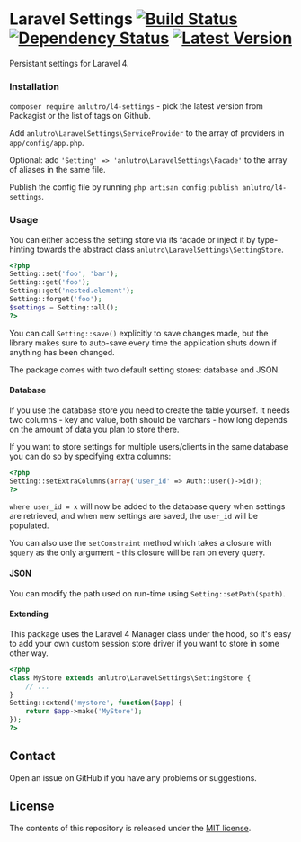 # Laravel Settings [![Build Status](https://travis-ci.org/anlutro/laravel-settings.png?branch=master)](https://travis-ci.org/anlutro/laravel-settings) [![Dependency Status](https://www.versioneye.com/php/anlutro:l4-settings/0.2.10/badge.svg)](https://www.versioneye.com/php/anlutro:l4-settings/0.2.10) [![Latest Version](http://img.shields.io/github/tag/anlutro/laravel-settings.svg)](https://github.com/anlutro/laravel-settings/releases)

Persistant settings for Laravel 4.

### Installation

`composer require anlutro/l4-settings` - pick the latest version from Packagist or the list of tags on Github.

Add `anlutro\LaravelSettings\ServiceProvider` to the array of providers in `app/config/app.php`.

Optional: add `'Setting' => 'anlutro\LaravelSettings\Facade'` to the array of aliases in the same file.

Publish the config file by running `php artisan config:publish anlutro/l4-settings`.

### Usage

You can either access the setting store via its facade or inject it by type-hinting towards the abstract class `anlutro\LaravelSettings\SettingStore`.

```php
<?php
Setting::set('foo', 'bar');
Setting::get('foo');
Setting::get('nested.element');
Setting::forget('foo');
$settings = Setting::all();
?>
```

You can call `Setting::save()` explicitly to save changes made, but the library makes sure to auto-save every time the application shuts down if anything has been changed.

The package comes with two default setting stores: database and JSON.

#### Database

If you use the database store you need to create the table yourself. It needs two columns - key and value, both should be varchars - how long depends on the amount of data you plan to store there.

If you want to store settings for multiple users/clients in the same database you can do so by specifying extra columns:

```php
<?php
Setting::setExtraColumns(array('user_id' => Auth::user()->id));
?>
```

`where user_id = x` will now be added to the database query when settings are retrieved, and when new settings are saved, the `user_id` will be populated.

You can also use the `setConstraint` method which takes a closure with `$query` as the only argument - this closure will be ran on every query.

#### JSON

You can modify the path used on run-time using `Setting::setPath($path)`.

#### Extending

This package uses the Laravel 4 Manager class under the hood, so it's easy to add your own custom session store driver if you want to store in some other way.

```php
<?php
class MyStore extends anlutro\LaravelSettings\SettingStore {
	// ...
}
Setting::extend('mystore', function($app) {
	return $app->make('MyStore');
});
?>
```

## Contact

Open an issue on GitHub if you have any problems or suggestions.

## License

The contents of this repository is released under the [MIT license](http://opensource.org/licenses/MIT).
